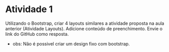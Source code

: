 # Atividade 1
Utilizando o Bootstrap, criar 4 layouts similares a atividade proposta na aula anterior (Atividade Layouts). Adicione conteúdo de preenchimento. Envie o link do GitHub como resposta.

- obs: Não é possivel criar um design fixo com bootstrap.
